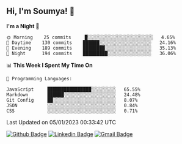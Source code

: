 ## Hi, I'm Soumya! 👋

<!--START_SECTION:waka-->
**I'm a Night 🦉** 

```text
🌞 Morning    25 commits     █░░░░░░░░░░░░░░░░░░░░░░░░   4.65% 
🌆 Daytime    130 commits    ██████░░░░░░░░░░░░░░░░░░░   24.16% 
🌃 Evening    189 commits    ████████░░░░░░░░░░░░░░░░░   35.13% 
🌙 Night      194 commits    █████████░░░░░░░░░░░░░░░░   36.06%

```


📊 **This Week I Spent My Time On** 

```text
💬 Programming Languages: 

JavaScript     ████████████████░░░░░░░░░   65.55% 
Markdown       ██████░░░░░░░░░░░░░░░░░░░   24.48% 
Git Config     ██░░░░░░░░░░░░░░░░░░░░░░░   8.07% 
JSON           ░░░░░░░░░░░░░░░░░░░░░░░░░   0.84% 
CSS            ░░░░░░░░░░░░░░░░░░░░░░░░░   0.71%
```


 Last Updated on 05/01/2023 00:33:42 UTC
<!--END_SECTION:waka-->

[![Github Badge](https://img.shields.io/badge/-rubyruins-grey?style=for-the-badge&logo=github&logoColor=white&link=https://github.com/rubyruins/)](https://www.github.com/rubyruins/) 
[![Linkedin Badge](https://img.shields.io/badge/-Soumya%20Parekh-0072b1?style=for-the-badge&logo=Linkedin&logoColor=white&link=https://www.linkedin.com/in/Soumya-Parekh/)](https://www.linkedin.com/in/Soumya-Parekh/) 
[![Gmail Badge](https://img.shields.io/badge/-soumyaparekh.me@gmail.com-c14438?style=for-the-badge&logo=Gmail&logoColor=white&link=mailto:soumyaparekh.me@gmail.com)](mailto:soumyaparekh.me@gmail.com) 
